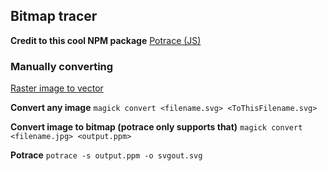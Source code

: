 ## Bitmap tracer

**Credit to this cool NPM package**
[Potrace (JS)](https://www.npmjs.com/package/potrace)

### Manually converting
[Raster image to vector](https://github.com/chiranjeevbitm/Raster-image-to-vector-image)

**Convert any image**
```magick convert <filename.svg> <ToThisFilename.svg>```

**Convert image to bitmap (potrace only supports that)**
```magick convert <filename.jpg> <output.ppm>```

**Potrace**
```potrace -s output.ppm -o svgout.svg```